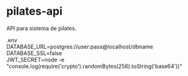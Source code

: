 # pilates-api
API para sistema de pilates.

.env
<br/>
DATABASE_URL=postgres://user:pass@localhost/dbname
<br/>
DATABASE_SSL=false
<br/>
JWT_SECRET=node -e "console.log(require('crypto').randomBytes(256).toString('base64'))"
